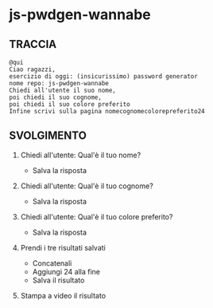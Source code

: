 # js-pwdgen-wannabe

## TRACCIA

```plaintext
@qui
Ciao ragazzi,
esercizio di oggi: (insicurissimo) password generator
nome repo: js-pwdgen-wannabe
Chiedi all'utente il suo nome,
poi chiedi il suo cognome,
poi chiedi il suo colore preferito
Infine scrivi sulla pagina nomecognomecolorepreferito24
```

## SVOLGIMENTO

1. Chiedi all'utente: Qual'è il tuo nome?

   - Salva la risposta

2. Chiedi all'utente: Qual'è il tuo cognome?

   - Salva la risposta

3. Chiedi all'utente: Qual'è il tuo colore preferito?

   - Salva la risposta

4. Prendi i tre risultati salvati

   - Concatenali
   - Aggiungi 24 alla fine
   - Salva il risultato

5. Stampa a video il risultato
